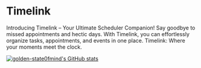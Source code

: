 # Timelink
Introducing Timelink – Your Ultimate Scheduler Companion! Say goodbye to missed appointments and hectic days. With Timelink, you can effortlessly organize tasks, appointments, and events in one place. Timelink: Where your moments meet the clock.

[![golden-state0fmind's GitHub stats](https://github-readme-stats.vercel.app/api?username=golden-state0fmind)](https://github.com/golden-state0fmind/github-readme-stats)
